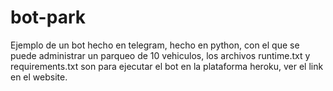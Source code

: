 # bot-park
Ejemplo de un bot hecho en telegram, hecho en python, con el que se puede administrar un parqueo de 10 vehiculos, los archivos runtime.txt y requirements.txt son para ejecutar el bot en la plataforma heroku, ver el link en el website.
